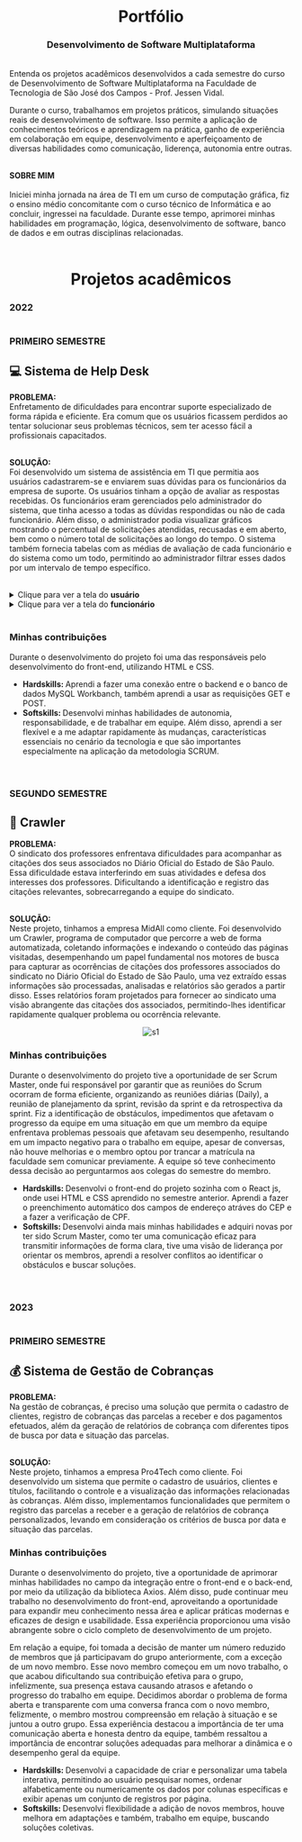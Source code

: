 <div align="center">  
 
  # Portfólio
  ### Desenvolvimento de Software Multiplataforma
</div>

<br>
  Entenda os projetos acadêmicos desenvolvidos a cada semestre do curso de Desenvolvimento de Software Multiplataforma na Faculdade de Tecnologia de São José dos Campos - Prof. Jessen Vidal. 
  
  Durante o curso, trabalhamos em projetos práticos, simulando situações reais de desenvolvimento de software. Isso permite a aplicação de conhecimentos teóricos e aprendizagem na prática, ganho de experiência em colaboração em equipe, desenvolvimento e aperfeiçoamento de diversas habilidades como comunicação, liderença, autonomia entre outras. <br> <br>

<b> SOBRE MIM </b> <br> <br>
Iniciei minha jornada na área de TI em um curso de computação gráfica, fiz o ensino médio concomitante com o curso técnico de Informática e ao concluir, ingressei na faculdade. Durante esse tempo, aprimorei minhas habilidades em programação, lógica, desenvolvimento de software, banco de dados e em outras disciplinas relacionadas. <br> <br>

<div align="center">  
 
  # Projetos acadêmicos
</div>

### 2022 <br> <br> <br> PRIMEIRO SEMESTRE
## 💻 Sistema de Help Desk
<b> PROBLEMA: </b> <br>
Enfretamento de dificuldades para encontrar suporte especializado de forma rápida e eficiente. Era comum que os usuários ficassem perdidos ao tentar solucionar seus problemas técnicos, sem ter acesso fácil a profissionais capacitados. <br> <br>

<b> SOLUÇÃO: </b> <br>
Foi desenvolvido um sistema de assistência em TI que permitia aos usuários cadastrarem-se e enviarem suas dúvidas para os funcionários da empresa de suporte. Os usuários tinham a opção de avaliar as respostas recebidas. Os funcionários eram gerenciados pelo administrador do sistema, que tinha acesso a todas as dúvidas respondidas ou não de cada funcionário. Além disso, o administrador podia visualizar gráficos mostrando o percentual de solicitações atendidas, recusadas e em aberto, bem como o número total de solicitações ao longo do tempo. O sistema também fornecia tabelas com as médias de avaliação de cada funcionário e do sistema como um todo, permitindo ao administrador filtrar esses dados por um intervalo de tempo específico. <br> <br>

<details>
  <summary>Clique para ver a tela do <b>usuário</b> </summary>
    
  ![API](https://user-images.githubusercontent.com/92696799/163493216-654e13f5-c4b9-43df-a295-8dd7b179e3dc.gif)
</details> 

<details>
  <summary>Clique para ver a tela do <b>funcionário</b> </summary>

  ![API-Exec](https://user-images.githubusercontent.com/92696799/163494007-21cde00e-1f0f-4c82-a52f-51ee6eef6012.gif)
</details>

<br>

### Minhas contribuições
Durante o desenvolvimento do projeto foi uma das responsáveis pelo desenvolvimento do front-end, utilizando HTML e CSS.
- <b> Hardskills: </b> 
Aprendi a fazer uma conexão entre o backend e o banco de dados MySQL Workbanch, também aprendi a usar as requisições GET e POST. <br>
- <b> Softskills: </b> 
Desenvolvi minhas habilidades de autonomia, responsabilidade, e de trabalhar em equipe. Além disso, aprendi a ser flexível e a me adaptar rapidamente às mudanças, características essenciais no cenário da tecnologia e que são importantes especialmente na aplicação da metodologia SCRUM. <br> <br> <br>


### SEGUNDO SEMESTRE
## 🤖 Crawler 
<b> PROBLEMA: </b> <br>
O sindicato dos professores enfrentava dificuldades para acompanhar as citações dos seus associados no Diário Oficial do Estado de São Paulo. Essa dificuldade estava interferindo em suas atividades e defesa dos interesses dos professores. Dificultando a identificação e registro das citações relevantes, sobrecarregando a equipe do sindicato. <br> <br>

<b> SOLUÇÃO: </b> <br>
Neste projeto, tinhamos a empresa MidAll como cliente. Foi desenvolvido um Crawler, programa de computador que percorre a web de forma automatizada, coletando informações e indexando o conteúdo das páginas visitadas, desempenhando um papel fundamental nos motores de busca para capturar as ocorrências de citações dos professores associados do sindicato no Diário Oficial do Estado de São Paulo, uma vez extraído essas informações são processadas, analisadas e relatórios são gerados a partir disso. Esses relatórios foram projetados para fornecer ao sindicato uma visão abrangente das citações dos associados, permitindo-lhes identificar rapidamente qualquer problema ou ocorrência relevante.

<div align="center">
 
 ![s1](https://github.com/amandavo/portifolio-DSM/assets/100284976/4a41d672-0305-43da-a4cb-fd3ae524e62f)
</div>
  
### Minhas contribuições
Durante o desenvolvimento do projeto tive a oportunidade de ser Scrum Master, onde fui responsável por garantir que as reuniões do Scrum ocorram de forma eficiente, organizando as reuniões diárias (Daily), a reunião de planejamento da sprint, revisão da sprint e da retrospectiva da sprint.
Fiz a identificação de obstáculos, impedimentos que afetavam o progresso da equipe em uma situação em que um membro da equipe enfrentava problemas pessoais que afetavam seu desempenho, resultando em um impacto negativo para o trabalho em equipe, apesar de conversas, não houve melhorias e o membro optou por trancar a matrícula na faculdade sem comunicar previamente. A equipe só teve conhecimento dessa decisão ao perguntarmos aos colegas do semestre do membro.
- <b> Hardskills: </b> Desenvolvi o front-end do projeto sozinha com o React js, onde usei HTML e CSS aprendido no semestre anterior. Aprendi a fazer o preenchimento automático dos campos de endereço atráves do CEP e a fazer a verificação de CPF.
  <br>
- <b> Softskills: </b> Desenvolvi ainda mais minhas habilidades e adquiri novas por ter sido Scrum Master, como ter uma comunicação eficaz para transmitir informações de forma clara, tive uma visão de liderança por orientar os membros, aprendi a resolver conflitos ao identificar o obstáculos e buscar soluções. <br> <br> <br>


### 2023 <br> <br> <br> PRIMEIRO SEMESTRE
## 💰 Sistema de Gestão de Cobranças
<b> PROBLEMA: </b> <br>
Na gestão de cobranças, é preciso uma solução que permita o cadastro de clientes, registro de cobranças das parcelas a receber e dos pagamentos efetuados, além da geração de relatórios de cobrança com diferentes tipos de busca por data e situação das parcelas. <br> <br>

<b> SOLUÇÃO: </b> <br>
Neste projeto, tinhamos a empresa Pro4Tech como cliente. Foi desenvolvido um sistema que permite o cadastro de usuários, clientes e títulos, facilitando o controle e a visualização das informações relacionadas às cobranças. Além disso, implementamos funcionalidades que permitem o registro das parcelas a receber e a geração de relatórios de cobrança personalizados, levando em consideração os critérios de busca por data e situação das parcelas.

<div align="center">
 
</div>
  
### Minhas contribuições
Durante o desenvolvimento do projeto, tive a oportunidade de aprimorar minhas habilidades no campo da integração entre o front-end e o back-end, por meio da utilização da biblioteca Axios. Além disso, pude continuar meu trabalho no desenvolvimento do front-end, aproveitando a oportunidade para expandir meu conhecimento nessa área e aplicar práticas modernas e eficazes de design e usabilidade. Essa experiência proporcionou uma visão abrangente sobre o ciclo completo de desenvolvimento de um projeto.

Em relação a equipe, foi tomada a decisão de manter um número reduzido de membros que já participavam do grupo anteriormente, com a exceção de um novo membro. Esse novo membro começou em um novo trabalho, o que acabou dificultando sua contribuição efetiva para o grupo, infelizmente, sua presença estava causando atrasos e afetando o progresso do trabalho em equipe. Decidimos abordar o problema de forma aberta e transparente com uma conversa franca com o novo membro, felizmente, o membro mostrou compreensão em relação à situação e se juntou a outro grupo. Essa experiência destacou a importância de ter uma comunicação aberta e honesta dentro da equipe, também ressaltou a importância de encontrar soluções adequadas para melhorar a dinâmica e o desempenho geral da equipe.
- <b> Hardskills: </b> Desenvolvi a capacidade de criar e personalizar uma tabela interativa, permitindo ao usuário pesquisar nomes, ordenar alfabeticamente ou numericamente os dados por colunas específicas e exibir apenas um conjunto de registros por página.
  <br>
- <b> Softskills: </b> Desenvolvi flexibilidade a adição de novos membros, houve melhora em adaptações e também, trabalho em equipe, buscando soluções coletivas. <br>

